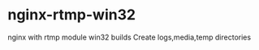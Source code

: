 nginx-rtmp-win32
================
nginx with rtmp module win32 builds
Create logs,media,temp directories